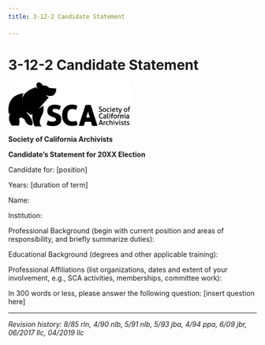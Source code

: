```yaml
---
title: 3-12-2 Candidate Statement

---
```


# 3-12-2 Candidate Statement

![SCA Logo](../assets/images/sca-logo.png)

**Society of California Archivists**

**Candidate’s Statement for 20XX Election**

Candidate for:  [position]

Years:  [duration of term]

Name:

Institution:

Professional Background (begin with current position and areas of responsibility, and briefly summarize duties):


Educational Background (degrees and other applicable training):


Professional Affiliations (list organizations, dates and extent of your involvement, e.g., SCA activities, memberships, committee work):


In 300 words or less, please answer the following question: [insert question here]

***

_Revision history: 8/85 rln, 4/90 nlb, 5/91 nlb, 5/93 jba, 4/94 ppa, 6/09 jbr, 06/2017 llc, 04/2019 llc_
